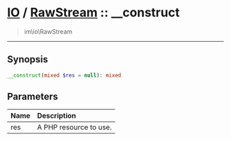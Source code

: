 # [IO](IO.md) / [RawStream](IO-RawStream.md) :: __construct
 > im\io\RawStream
____

## Synopsis
```php
__construct(mixed $res = null): mixed
```

## Parameters
| Name | Description |
| :--- | :---------- |
| res | A PHP resource to use. |
